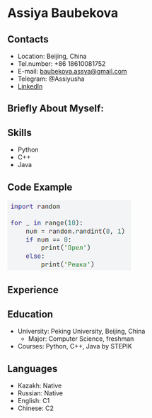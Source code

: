 # Assiya Baubekova
## Contacts 
- Location: Beijing, China
- Tel.number: +86 18610081752
- E-mail: baubekova.assya@gmail.com
- Telegram: @Assiyusha
- [LinkedIn](http://www.linkedin.com/in/assiyabaubekova)
## Briefly About Myself:
## Skills
- Python 
-  C++ 
-  Java 
## Code Example
![Code Example](сиви.PNG)
## Experience
## Education
- University: Peking University, Beijing, China
    - Major: Computer Science, freshman
- Courses:  Python, C++, Java by STEPIK
## Languages
- Kazakh: Native
- Russian: Native
- English: C1
- Chinese: C2

